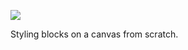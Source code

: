 ![](https://db-feed.s3.amazonaws.com/legacy/gif-2022-04-19_13-53-08@4x-1650391324.gif)

Styling blocks on a canvas from scratch. 
